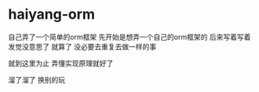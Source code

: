 # haiyang-orm
自己弄了一个简单的orm框架 
先开始是想弄一个自己的orm框架的
后来写着写着发觉没意思了 就算了
没必要去重复去做一样的事

就到这里为止
弄懂实现原理就好了

溜了溜了 换别的玩
